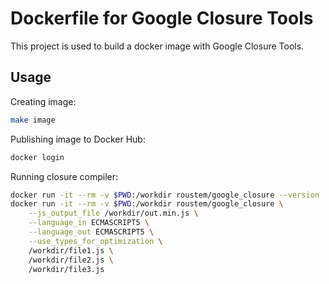 # Dockerfile for Google Closure Tools

This project is used to build a docker image with Google Closure Tools.

## Usage

Creating image:

```bash
make image
```

Publishing image to Docker Hub:
```bash
docker login
```

Running closure compiler:

```bash
docker run -it --rm -v $PWD:/workdir roustem/google_closure --version
docker run -it --rm -v $PWD:/workdir roustem/google_closure \
	--js_output_file /workdir/out.min.js \
	--language_in ECMASCRIPT5 \
	--language_out ECMASCRIPT5 \
	--use_types_for_optimization \
	/workdir/file1.js \
	/workdir/file2.js \
	/workdir/file3.js
```

